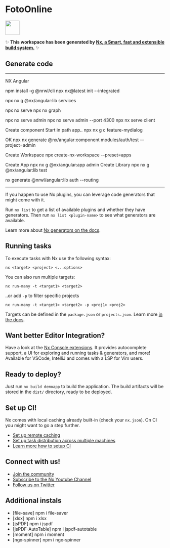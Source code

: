 # FotoOnline

<a alt="Nx logo" href="https://nx.dev" target="_blank" rel="noreferrer"><img src="https://raw.githubusercontent.com/nrwl/nx/master/images/nx-logo.png" width="45"></a>

✨ **This workspace has been generated by [Nx, a Smart, fast and extensible build system.](https://nx.dev)** ✨

## Generate code

***
NX Angular

npm install -g @nrwl/cli
npx nx@latest init --integrated

npx nx g @nx/angular:lib services

npx nx serve
npx nx graph 

npx nx serve admin
npx nx serve admin --port 4300
npx nx serve client

Create component 
Start in path app..
npx nx g c feature-mydialog

<!-- npx nx generate @nrwl/angular:component board --project=myapp

npx nx generate @nrwl/angular:component modules/auth/test --project=admin -->

OK
npx nx generate @nx/angular:component modules/auth/test --project=admin

Create Workspace
npx create-nx-workspace --preset=apps

Create App
npx nx g @nx/angular:app admin
Create Library
npx nx g @nx/angular:lib test

nx generate @nrwl/angular:lib auth --routing
***

If you happen to use Nx plugins, you can leverage code generators that might come with it.

Run `nx list` to get a list of available plugins and whether they have generators. Then run `nx list <plugin-name>` to see what generators are available.

Learn more about [Nx generators on the docs](https://nx.dev/plugin-features/use-code-generators).

## Running tasks

To execute tasks with Nx use the following syntax:

```
nx <target> <project> <...options>
```

You can also run multiple targets:

```
nx run-many -t <target1> <target2>
```

..or add `-p` to filter specific projects

```
nx run-many -t <target1> <target2> -p <proj1> <proj2>
```

Targets can be defined in the `package.json` or `projects.json`. Learn more [in the docs](https://nx.dev/core-features/run-tasks).

## Want better Editor Integration?

Have a look at the [Nx Console extensions](https://nx.dev/nx-console). It provides autocomplete support, a UI for exploring and running tasks & generators, and more! Available for VSCode, IntelliJ and comes with a LSP for Vim users.

## Ready to deploy?

Just run `nx build demoapp` to build the application. The build artifacts will be stored in the `dist/` directory, ready to be deployed.

## Set up CI!

Nx comes with local caching already built-in (check your `nx.json`). On CI you might want to go a step further.

- [Set up remote caching](https://nx.dev/core-features/share-your-cache)
- [Set up task distribution across multiple machines](https://nx.dev/core-features/distribute-task-execution)
- [Learn more how to setup CI](https://nx.dev/recipes/ci)

## Connect with us!

- [Join the community](https://nx.dev/community)
- [Subscribe to the Nx Youtube Channel](https://www.youtube.com/@nxdevtools)
- [Follow us on Twitter](https://twitter.com/nxdevtools)


## Additional instals
- [file-save] npm i file-saver
- [xlsx] npm i xlsx
- [jsPDF] npm i jspdf
- [jsPDF-AutoTable] npm i jspdf-autotable
- [moment] npm i moment
- [ngx-spinner] npm i ngx-spinner
